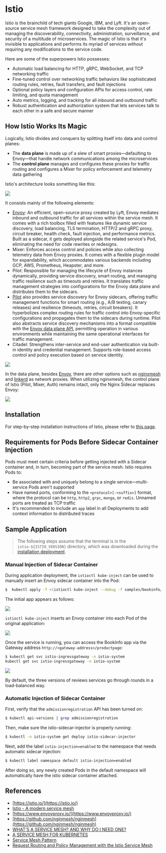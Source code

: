 # Istio

Istio is the brainchild of tech giants Google, IBM, and Lyft. It's an open-source service mesh framework designed to take the complexity out of managing the discoverability, connectivity, administration, surveillance, and security of a multitude of microservices. The magic of Istio is that it's invisible to applications and performs its myriad of services without requiring any modifications to the service code.

Here are some of the superpowers Istio possesses:

* Automatic load balancing for HTTP, gRPC, WebSocket, and TCP networking traffic
* Fine-tuned control over networking traffic behaviors like sophisticated routing rules, retries, fault transfers, and fault injections
* Optional policy layers and configuration APIs for access control, rate limiting, and quota management
* Auto metrics, logging, and tracking for all inbound and outbound traffic
* Robust authentication and authorization system that lets services talk to each other in a safe and secure manner

## How Istio Works Its Magic

Logically, Istio divides and conquers by splitting itself into data and control planes:

* The **data plane** is made up of a slew of smart proxies—defaulting to Envoy—that handle network communications among the microservices
* The **control plane** manages and configures these proxies for traffic routing and configures a Mixer for policy enforcement and telemetry data gathering

Istio's architecture looks something like this:

![](../../.gitbook/assets/istio-arch%20%284%29.png)

It consists mainly of the following elements:

* [Envoy](https://www.envoyproxy.io//): An efficient, open-source proxy created by Lyft, Envoy mediates inbound and outbound traffic for all services within the service mesh. It comes with a rich toolbox filled with features like dynamic service discovery, load balancing, TLS termination, HTTP/2 and gRPC proxy, circuit breaker, health check, fault injection, and performance metrics. Built as a sidecar, it gets deployed alongside the related service's Pod, eliminating the need for code rewrites or redesigns.
* Mixer: Enforces access control and policies while also collecting telemetry data from Envoy proxies. It comes with a flexible plugin model for expandability, which accommodates various backends including GCP, AWS, Prometheus, Heapster, and more.
* Pilot: Responsible for managing the lifecycle of Envoy instances dynamically, providing service discovery, smart routing, and managing traffic resilience such as timeouts and retries. It translates traffic management strategies into configurations for the Envoy data plane and distributes them to the sidecars.
* [Pilot](https://istio.io/zh/docs/concepts/traffic-management/#pilot-%E5%92%8C-envoy) also provides service discovery for Envoy sidecars, offering traffic management functions for smart routing (e.g., A/B testing, canary releases) and resilience (timeouts, retries, circuit breakers). It hyperbolizes complex routing rules for traffic control into Envoy-specific configurations and propagates them to the sidecars during runtime. Pilot also abstracts service discovery mechanisms into a format compatible with the [Envoy data plane API](https://github.com/envoyproxy/data-plane-api), permitting operation in various environments while maintaining the same operational interfaces for traffic management.
* Citadel: Strengthens inter-service and end-user authentication via built-in identity and credential management. Supports role-based access control and policy execution based on service identity.

![](../../.gitbook/assets/istio-service%20%283%29.png)

In the data plane, besides [Envoy](https://www.envoyproxy.io), there are other options such as [nginxmesh](https://github.com/nginmesh/nginmesh) and [linkerd](https://linkerd.io/getting-started) as network proxies. When utilizing nginxmesh, the control plane of Istio (Pilot, Mixer, Auth) remains intact, only the Nginx Sidecar replaces Envoy:

![](../../.gitbook/assets/nginx_sidecar%20%281%29.png)

## Installation

For step-by-step installation instructions of Istio, please refer to [this page](istio-deploy.md).

## Requirements for Pods Before Sidecar Container Injection

Pods must meet certain criteria before getting injected with a Sidecar container and, in turn, becoming part of the service mesh. Istio requires Pods to:

* Be associated with and uniquely belong to a single service—multi-service Pods aren't supported
* Have named ports, conforming to the `<protocol>[-<suffix>]` format, where the protocol can be `http`, `http2`, `grpc`, `mongo`, or `redis`. Unnamed ports are treated as TCP traffic
* It's recommended to include an `app` label in all Deployments to add context information to distributed traces

## Sample Application

> The following steps assume that the terminal is in the `istio-${ISTIO_VERSION}` directory, which was downloaded during the [installation deployment](istio-deploy.md).

### Manual Injection of Sidecar Container

During application deployment, the `istioctl kube-inject` can be used to manually insert an Envoy sidecar container into the Pod:

```bash
$  kubectl apply -f <(istioctl kube-inject --debug -f samples/bookinfo/platform/kube/bookinfo.yaml)
```

The initial app appears as follows:

![](../../.gitbook/assets/bookinfo%20%283%29.png)

`istioctl kube-inject` inserts an Envoy container into each Pod of the original application:

![](../../.gitbook/assets/bookinfo2%20%284%29.png)

Once the service is running, you can access the BookInfo app via the Gateway address `http://<gateway-address>/productpage`:

```bash
$ kubectl get svc istio-ingressgateway -n istio-system
kubectl get svc istio-ingressgateway -n istio-system
```

![](../../.gitbook/assets/productpage%20%281%29.png)

By default, the three versions of reviews services go through rounds in a load-balanced way.

### Automatic Injection of Sidecar Container

First, verify that the `admissionregistration` API has been turned on:

```bash
$ kubectl api-versions | grep admissionregistration
```

Then, make sure the istio-sidecar-injector is properly running:

```bash
$ kubectl -n istio-system get deploy istio-sidecar-injector
```

Next, add the label `istio-injection=enabled` to the namespace that needs automatic sidecar injection:

```bash
$ kubectl label namespace default istio-injection=enabled
```

After doing so, any newly created Pods in the default namespace will automatically have the istio sidecar container attached.

## References

* [https://istio.io/](https://istio.io/)
* [Istio - A modern service mesh](https://istio.io/talks/istio_talk_gluecon_2017.pdf)
* [https://www.envoyproxy.io/](https://www.envoyproxy.io/)
* [https://github.com/nginmesh/nginmesh](https://github.com/nginmesh/nginmesh)
* [WHAT’S A SERVICE MESH? AND WHY DO I NEED ONE?](https://buoyant.io/2017/04/25/whats-a-service-mesh-and-why-do-i-need-one/)
* [A SERVICE MESH FOR KUBERNETES](https://buoyant.io/2016/10/04/a-service-mesh-for-kubernetes-part-i-top-line-service-metrics/)
* [Service Mesh Pattern](http://philcalcado.com/2017/08/03/pattern_service_mesh.html)
* [Request Routing and Policy Management with the Istio Service Mesh](http://blog.kubernetes.io/2017/10/request-routing-and-policy-management.html)